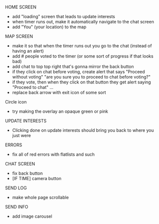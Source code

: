 HOME SCREEN
- add "loading" screen that leads to update interests
- when timer runs out, make it automatically navigate to the chat screen
- add "You" (your location) to the map

MAP SCREEN
- make it so that when the timer runs out you go to the chat (instead of having an alert)
- add # people voted to the timer (or some sort of progress if that looks bad)
- add chat to top top right that's gonna mirror the back button
- if they click on chat before voting, create alert that says "Proceed without voting" "are you sure you to proceed to chat before voting?" 
- if they vote, then when they click on that button they get alert saying "Proceed to chat" ...
- replace back arrow with exit icon of some sort

Circle icon
- try making the overlay an opaque green or pink

UPDATE INTERESTS
- Clicking done on update interests should bring you back to where you just were

ERRORS
- fix all of red errors with flatlists and such

CHAT SCREEN
- fix back button
- [IF TIME] camera button

SEND LOG
- make whole page scrollable

SEND INFO
- add image carousel